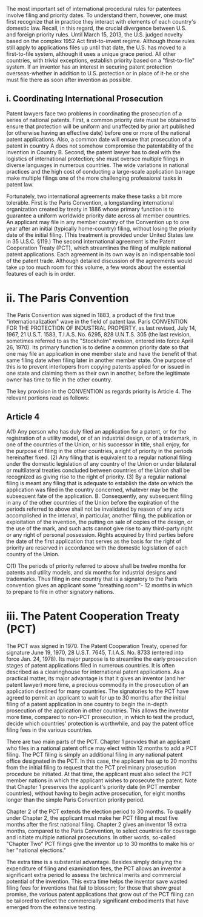 
The most important set of international procedural rules for patentees involve filing and priority dates. To understand them, however, one must first recognize that in practice they interact with elements of each country's domestic law. Recall, in this regard, the crucial divergence between U.S. and foreign priority rules. Until March 15, 2013, the U.S. judged novelty based on the complex 1952 Act first-to-invent regime. Although those rules still apply to applications files up until that date, the U.S. has moved to a first-to-file system, although it uses a unique grace period. All other countries, with trivial exceptions, establish priority based on a "first-to-file" system. If an inventor has an interest in securing patent protection overseas-whether in addition to U.S. protection or in place of it-he or she must file there as soon after invention as possible.

## i. Coordinating International Prosecution

Patent lawyers face two problems in coordinating the prosecution of a series of national patents. First, a common priority date must be obtained to ensure that protection will be uniform and unaffected by prior art published (or otherwise having an effective date) before one or more of the national patent applications. Also, a common date will ensure that prosecution of a patent in country A does not somehow compromise the patentability of the invention in Country B. Second, the patent lawyer has to deal with the logistics of international protection; she must oversce multiple filings in diverse languages in numerous countries. The wide variations in national practices and the high cost of conducting a large-scale application barrage make multiple filings one of the more challenging professional tasks in patent law.

Fortunately, two international agreements make these tasks a bit more tolerable. First is the Paris Convention, a longstanding international organization created by treaty in 1886 whose primary function is to guarantee a uniform worldwide priority date across all member countries. An applicant may file in any member country of the Convention up to one year after an initial (typically home-country) filing, without losing the priority date of the initial filing. (This treatment is provided under United States law in 35 U.S.C. §119.) The second international agreement is the Patent Cooperation Treaty (PCT), which streamlines the filing of multiple national patent applications. Each agreement in its own way is an indispensable tool of the patent trade. Although detailed discussion of the agreements would take up too much room for this volume, a few words about the essential features of each is in order.

# ii. The Paris Convention 

The Paris Convention was signed in 1883, a product of the first true "internationalization" wave in the field of patent law. Paris CONVENTION FOR THE PROTECTION OF INDUSTRIAL PROPERTY, as last revised, July 14, 1967, 21 U.S.T. 1583, T.I.A.S. No. 6295, 828 U.N.T.S. 305 (the last revision, sometimes referred to as the "Stockholm" revision, entered into force April 26, 1970). Its primary function is to define a common priority date so that one may file an application in one member state and have the benefit of that same filing date when filing later in another member state. One purpose of this is to prevent interlopers from copying patents applied for or issued in one state and claiming them as their own in another, before the legitimate owner has time to file in the other country.

The key provision in the CONVENTION as regards priority is Article 4. The relevant portions read as follows:

## Article 4

A(1) Any person who has duly filed an application for a patent, or for the registration of a utility model, or of an industrial design, or of a trademark, in one of the countries of the Union, or his successor in title, shall enjoy, for the purpose of filing in the other countries, a right of priority in the periods hereinafter fixed.
(2) Any filing that is equivalent to a regular national filing under the domestic legislation of any country of the Union or under bilateral or multilateral treaties concluded between countries of the Union shall be recognized as giving rise to the right of priority.
(3) By a regular national filing is meant any filing that is adequate to establish the date on which the application was filed in the country concerned, whatever may be the subsequent fate of the application.
B. Consequently, any subsequent filing in any of the other countries of the Union before the expiration of the periods referred to above shall not be invalidated by reason of any acts accomplished in the interval, in particular, another filing, the publication or exploitation of the invention, the putting on sale of copies of the design, or the use of the mark, and such acts cannot give rise to any third-party right or any right of personal possession. Rights acquired by third parties before the date of the first application that serves as the basis for the right of priority are reserved in accordance with the domestic legislation of each country of the Union.

C(1) The periods of priority referred to above shall be twelve months for patents and utility models, and six months for industrial designs and trademarks.
Thus filing in one country that is a signatory to the Paris convention gives an applicant some "breathing room"- 12 months in which to prepare to file in other signatory nations.

# iii. The Patent Cooperation Treaty (PCT) 

The PCT was signed in 1970. The Patent Cooperation Treaty, opened for signature June 19, 1970, 28 U.S.T. 7645, T.I.A.S. No. 8733 (entered into force Jan. 24, 1978). Its major purpose is to streamline the early prosecution stages of patent applications filed in numerous countries. It is often described as a clearinghouse for international patent applications. As a practical matter, its major advantage is that it gives an inventor (and her patent lawyer) more time, a precious commodity in the prosecution of an application destined for many countries. The signatories to the PCT have agreed to permit an applicant to wait for up to 30 months after the initial filing of a patent application in one country to begin the in-depth prosecution of the application in other countries. This allows the inventor more time, compared to non-PCT prosecution, in which to test the product, decide which countries' protection is worthwhile, and pay the patent office filing fees in the various countries.

There are two main parts of the PCT. Chapter 1 provides that an applicant who files in a national patent office may elect within 12 months to add a PCT filing. The PCT filing is simply an additional filing in any national patent office designated in the PCT. In this case, the applicant has up to 20 months from the initial filing to request that the PCT preliminary prosecution procedure be initiated. At that time, the applicant must also select the PCT member nations in which the applicant wishes to prosecute the patent. Note that Chapter 1 preserves the applicant's priority date (in PCT member countries), without having to begin active prosecution, for eight months longer than the simple Paris Convention priority period.

Chapter 2 of the PCT extends the election period to 30 months. To qualify under Chapter 2, the applicant must make her PCT filing at most five months after the first national filing. Chapter 2 gives an inventor 18 extra months, compared to the Paris Convention, to select countries for coverage and initiate multiple national prosecutions. In other words, so-called "Chapter Two" PCT filings give the inventor up to 30 months to make his or her "national elections."

The extra time is a substantial advantage. Besides simply delaying the expenditure of filing and examination fees, the PCT allows an inventor a significant extra period to assess the technical merits and commercial potential of the invention. This extra time helps the inventor save wasted filing fees for inventions that fail to blossom; for those that show great promise, the various patent applications that grow out of the PCT filing can be tailored to reflect the commercially significant embodiments that have emerged from the extensive testing.
